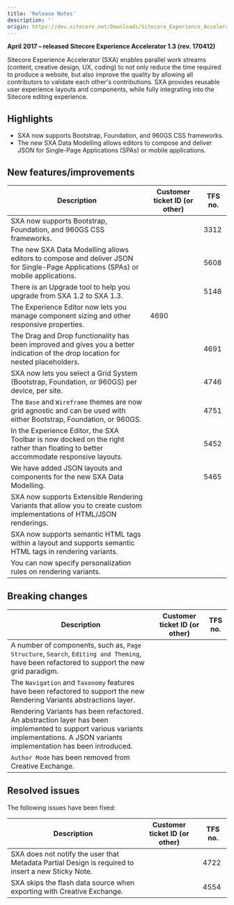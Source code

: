 ```yaml
---
title: 'Release Notes'
description: ''
origin: https://dev.sitecore.net/Downloads/Sitecore_Experience_Accelerator/13/Sitecore_Experience_Accelerator_13_Initial_Release/Release_Notes
---
```


**April 2017 – released Sitecore Experience Accelerator 1.3 (rev. 170412)**

Sitecore Experience Accelerator (SXA) enables parallel work streams (content, creative design, UX, coding) to not only reduce the time required to produce a website, but also improve the quality by allowing all contributors to validate each other's contributions. SXA provides reusable user experience layouts and components, while fully integrating into the Sitecore editing experience.

## Highlights

- SXA now supports Bootstrap, Foundation, and 960GS CSS frameworks.
- The new SXA Data Modelling allows editors to compose and deliver JSON for Single-Page Applications (SPAs) or mobile applications.

## New features/improvements

| Description                                                                                                                         | Customer ticket ID (or other) | TFS no. |
| ----------------------------------------------------------------------------------------------------------------------------------- | ----------------------------- | ------- |
| SXA now supports Bootstrap, Foundation, and 960GS CSS frameworks.                                                                   |                               | 3312    |
| The new SXA Data Modelling allows editors to compose and deliver JSON for Single-Page Applications (SPAs) or mobile applications.   |                               | 5608    |
| There is an Upgrade tool to help you upgrade from SXA 1.2 to SXA 1.3.                                                               |                               | 5148    |
| The Experience Editor now lets you manage component sizing and other responsive properties.                                         | 4690                          |         |
| The Drag and Drop functionality has been improved and gives you a better indication of the drop location for nested placeholders.   |                               | 4691    |
| SXA now lets you select a Grid System (Bootstrap, Foundation, or 960GS) per device, per site.                                       |                               | 4746    |
| The `Base` and `Wireframe` themes are now grid agnostic and can be used with either Bootstrap, Foundation, or 960GS.                |                               | 4751    |
| In the Experience Editor, the SXA Toolbar is now docked on the right rather than floating to better accommodate responsive layouts. |                               | 5452    |
| We have added JSON layouts and components for the new SXA Data Modelling.                                                           |                               | 5465    |
| SXA now supports Extensible Rendering Variants that allow you to create custom implementations of HTML/JSON renderings.             |                               |         |
| SXA now supports semantic HTML tags within a layout and supports semantic HTML tags in rendering variants.                          |                               |         |
| You can now specify personalization rules on rendering variants.                                                                    |                               |         |

## Breaking changes

| Description                                                                                                                                                                        | Customer ticket ID (or other) | TFS no. |
| ---------------------------------------------------------------------------------------------------------------------------------------------------------------------------------- | ----------------------------- | ------- |
| A number of components, such as, `Page Structure`, `Search`, `Editing and Theming`, have been refactored to support the new grid paradigm.                                         |                               |         |
| The `Navigation` and `Taxonomy` features have been refactored to support the new Rendering Variants abstractions layer.                                                            |                               |         |
| Rendering Variants has been refactored. An abstraction layer has been implemented to support various variants implementations. A JSON variants implementation has been introduced. |                               |         |
| `Author Mode` has been removed from Creative Exchange.                                                                                                                             |                               |         |

## Resolved issues

The following issues have been fixed:

| Description                                                                                        | Customer ticket ID (or other) | TFS no. |
| -------------------------------------------------------------------------------------------------- | ----------------------------- | ------- |
| SXA does not notify the user that Metadata Partial Design is required to insert a new Sticky Note. |                               | 4722    |
| SXA skips the flash data source when exporting with Creative Exchange.                             |                               | 4554    |
